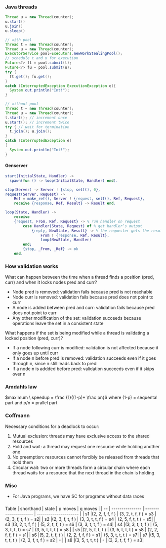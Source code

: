 ### Java threads
```java
Thread u = new Thread(counter);
u.start()
u.join()
u.sleep()

// with pool
Thread t = new Thread(counter);
Thread u = new Thread(counter);
ExecutorService pool=Executors.newWorkStealingPool();
// schedule t and u for execution
Future<?> ft = pool.submit(t);
Future<?> fu = pool.submit(u);
try {
  ft.get(); fu.get();
}
catch (InterruptedException ExecutionException e){
  System.out.println("Int!");
}

// without pool
Thread t = new Thread(counter);
Thread u = new Thread(counter);
t.start(); // increment once
u.start(); // increment twice
try { // wait for termination
  t.join(); u.join();
}
catch (InterruptedException e)
{
  System.out.println("Int!");
}
```

#### Genserver
```erlang
start(InitialState, Handler) ->
  spawn(fun () -> loop(InitialState, Handler) end).

stop(Server) -> Server ! {stop, self(), 0},
request(Server, Request) ->
	Ref = make_ref(), Server ! {request, self(), Ref, Request},
	receive {response, Ref, Result} -> Result end.

loop(State, Handler) ->
	receive
	{request, From, Ref, Request} -> % run handler on request
		case Handler(State, Request) of % get handler’s output
			{reply, NewState, Result} -> % the requester gets the result
				From ! {response, Ref, Result},
				loop(NewState, Handler)
		end;
		{stop, _From, _Ref} -> ok
	end.
```
### How validation works
What can happen between the time when a thread finds a position (pred, curr) and when it locks nodes pred and curr?
- Node pred is removed: validation fails because pred is not reachable
- Node curr is removed: validation fails because pred does not point to curr
- A node is added between pred and curr: validation fails because pred does not point to curr
- Any other modification of the set: validation succeeds because operations leave the set in a consistent state

What happens if the set is being modified while a thread is validating a locked position (pred, curr)?
- If a node following curr is modified: validation is not affected because it only goes up until curr
- If a node n before pred is removed: validation succeeds even if it goes through n, since n still leads back to pred
- If a node n is addded before pred: validation succeeds even if it skips over n

### Amdahls law
$maximum \ speedup = \frac {1}{(1-p)+ \frac pn}$ where (1-p) = sequental part and p/n = prallel part
### Coffmann
Necessary conditions for a deadlock to occur:
1. Mutual exclusion: threads may have exclusive access to the shared resources
2. Hold and wait: a thread may request one resource while holding another one
3. No preemption: resources cannot forcibly be released from threads that hold them
4. Circular wait: two or more threads form a circular chain where each thread waits for a resource that the next thread in the chain is holding.

### Misc
- For Java programs, we have SC for programs without data races

###
Table
| shorthand | state    | p moves               | q moves               |
| -- | --------------- | --------------------- | --------------------- |
| s1 |(2, 2, f, f, f ) | (3, 2, t, f, f ) = s3 | (2, 3, f, t, f )  = s2|
| s2 |(2, 3, f, t, f ) | (3, 3, t, t, f ) = s4 | (2, 5, f, t, t )  = s5|
| s3 |(3, 2, t, f, f ) | (5, 2, t, f, t ) = s6 | (3, 3, t, t, f )  = s4|
| s4 |(3, 3, t, t, f ) | (5, 3, t, t, t) = s7  | (3, 5, t, t, t ) = s8 |
| s5 |(2, 5, f, t, t ) | (3, 5, t, t, t ) = s8 | (2, 2, f, f, f )  = s1|
| s6 |(5, 2, t, f, t ) | (2, 2, f, f, f ) = s1 | (5, 3, t, t, t )  = s7|
| s7 |(5, 3, t, t, t ) | (2, 3, f, t, f ) = s2 | -                     |
| s8 |(3, 5, t, t, t ) | -                     | (3, 2, t, f, f )  = s3|
